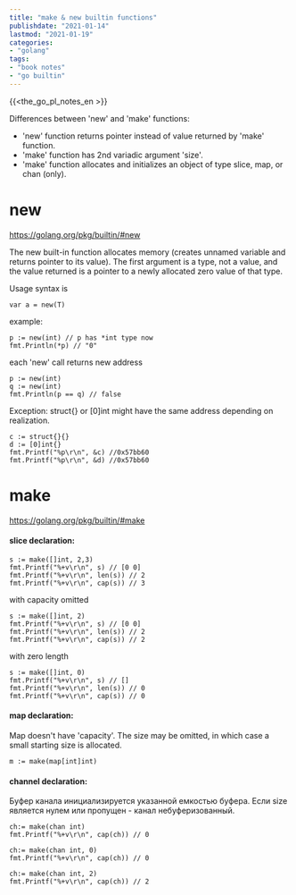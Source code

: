 ```yaml
---
title: "make & new builtin functions"
publishdate: "2021-01-14"
lastmod: "2021-01-19"
categories:
- "golang"
tags:
- "book notes"
- "go builtin"
---
```


{{<the_go_pl_notes_en >}}

Differences between 'new' and 'make' functions:
- 'new' function returns pointer instead of value returned by 'make' function.
- 'make' function has 2nd variadic argument 'size'.
- 'make' function allocates and initializes an object of type slice, map, or chan (only).

# new

https://golang.org/pkg/builtin/#new

The new built-in function allocates memory (creates unnamed variable and returns pointer to its value). The first argument is a type, not a value, and the value returned is a pointer to a newly allocated zero value of that type.

Usage syntax is
```
var a = new(T)
```
example:
```
p := new(int) // p has *int type now
fmt.Println(*p) // "0"
```
each 'new' call returns new address
```
p := new(int)
q := new(int)
fmt.Println(p == q) // false
```
Exception: struct{} or [0]int might have the same address depending on realization.
```
c := struct{}{}
d := [0]int{}
fmt.Printf("%p\r\n", &c) //0x57bb60
fmt.Printf("%p\r\n", &d) //0x57bb60
```

# make

https://golang.org/pkg/builtin/#make

#### slice declaration:
```
s := make([]int, 2,3)
fmt.Printf("%+v\r\n", s) // [0 0]
fmt.Printf("%+v\r\n", len(s)) // 2
fmt.Printf("%+v\r\n", cap(s)) // 3
```
with capacity omitted
```
s := make([]int, 2)
fmt.Printf("%+v\r\n", s) // [0 0]
fmt.Printf("%+v\r\n", len(s)) // 2
fmt.Printf("%+v\r\n", cap(s)) // 2
```
with zero length
```
s := make([]int, 0)
fmt.Printf("%+v\r\n", s) // []
fmt.Printf("%+v\r\n", len(s)) // 0
fmt.Printf("%+v\r\n", cap(s)) // 0
```

#### map declaration:

Map doesn't have 'capacity'. The size may be omitted, in which case a small starting size is allocated.
```
m := make(map[int]int)
```

#### channel declaration:

Буфер канала инициализируется указанной емкостью буфера. Если size является нулем или пропущен - канал небуферизованный.
```
ch:= make(chan int) 
fmt.Printf("%+v\r\n", cap(ch)) // 0
```
```
ch:= make(chan int, 0) 
fmt.Printf("%+v\r\n", cap(ch)) // 0
```
```
ch:= make(chan int, 2) 
fmt.Printf("%+v\r\n", cap(ch)) // 2
```
